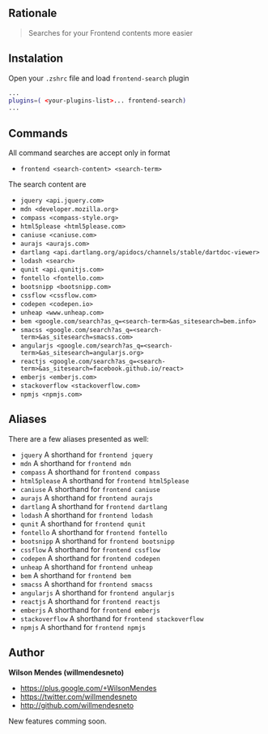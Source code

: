 ## Rationale ##

> Searches for your Frontend contents more easier


## Instalation ##


Open your `.zshrc` file and load `frontend-search` plugin

```bash
...
plugins=( <your-plugins-list>... frontend-search)
...
```


## Commands ##

All command searches are accept only in format

* `frontend <search-content> <search-term>`

The search content are

* `jquery <api.jquery.com>`
* `mdn <developer.mozilla.org>`
* `compass <compass-style.org>`
* `html5please <html5please.com>`
* `caniuse <caniuse.com>`
* `aurajs <aurajs.com>`
* `dartlang <api.dartlang.org/apidocs/channels/stable/dartdoc-viewer>`
* `lodash <search>`
* `qunit <api.qunitjs.com>`
* `fontello <fontello.com>`
* `bootsnipp <bootsnipp.com>`
* `cssflow <cssflow.com>`
* `codepen <codepen.io>`
* `unheap <www.unheap.com>`
* `bem <google.com/search?as_q=<search-term>&as_sitesearch=bem.info>`
* `smacss <google.com/search?as_q=<search-term>&as_sitesearch=smacss.com>`
* `angularjs <google.com/search?as_q=<search-term>&as_sitesearch=angularjs.org>`
* `reactjs <google.com/search?as_q=<search-term>&as_sitesearch=facebook.github.io/react>`
* `emberjs <emberjs.com>`
* `stackoverflow <stackoverflow.com>`
* `npmjs <npmjs.com>`


## Aliases ##

There are a few aliases presented as well:

* `jquery` A shorthand for `frontend jquery`
* `mdn` A shorthand for `frontend mdn`
* `compass` A shorthand for `frontend compass`
* `html5please` A shorthand for `frontend html5please`
* `caniuse` A shorthand for `frontend caniuse`
* `aurajs` A shorthand for `frontend aurajs`
* `dartlang` A shorthand for `frontend dartlang`
* `lodash` A shorthand for `frontend lodash`
* `qunit` A shorthand for `frontend qunit`
* `fontello` A shorthand for `frontend fontello`
* `bootsnipp` A shorthand for `frontend bootsnipp`
* `cssflow` A shorthand for `frontend cssflow`
* `codepen` A shorthand for `frontend codepen`
* `unheap` A shorthand for `frontend unheap`
* `bem` A shorthand for `frontend bem`
* `smacss` A shorthand for `frontend smacss`
* `angularjs` A shorthand for `frontend angularjs`
* `reactjs` A shorthand for `frontend reactjs`
* `emberjs` A shorthand for `frontend emberjs`
* `stackoverflow` A shorthand for `frontend stackoverflow`
* `npmjs` A shorthand for `frontend npmjs`


## Author

**Wilson Mendes (willmendesneto)**
+ <https://plus.google.com/+WilsonMendes>
+ <https://twitter.com/willmendesneto>
+ <http://github.com/willmendesneto>

New features comming soon.
